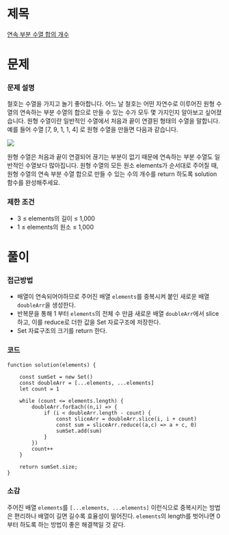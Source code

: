 # 제목

[연속 부분 수열 합의 개수](https://school.programmers.co.kr/learn/courses/30/lessons/131701)

# 문제

### 문제 설명

철호는 수열을 가지고 놀기 좋아합니다. 어느 날 철호는 어떤 자연수로 이루어진 원형 수열의 연속하는 부분 수열의 합으로 만들 수 있는 수가 모두 몇 가지인지 알아보고 싶어졌습니다. 원형 수열이란 일반적인 수열에서 처음과 끝이 연결된 형태의 수열을 말합니다. 예를 들어 수열 [7, 9, 1, 1, 4] 로 원형 수열을 만들면 다음과 같습니다.

<img src="https://grepp-programmers.s3.ap-northeast-2.amazonaws.com/files/production/f207cd37-34dc-4cbd-96bb-83435bd6efd4/%EA%B7%B8%EB%A6%BC.png"/>

원형 수열은 처음과 끝이 연결되어 끊기는 부분이 없기 때문에 연속하는 부분 수열도 일반적인 수열보다 많아집니다.
원형 수열의 모든 원소 elements가 순서대로 주어질 때, 원형 수열의 연속 부분 수열 합으로 만들 수 있는 수의 개수를 return 하도록 solution 함수를 완성해주세요.

### 제한 조건

- 3 ≤ elements의 길이 ≤ 1,000
- 1 ≤ elements의 원소 ≤ 1,000

# 풀이

### 접근방법

- 배열이 연속되어야하므로 주어진 배열 `elements`를 중복시켜 붙인 새로운 배열 `doubleArr`을 생성한다.
- 반복문을 통해 1 부터 `elements`의 전체 수 만큼 새로운 배열 `doubleArr`에서 slice 하고, 이를 reduce로 더한 값을 Set 자료구조에 저장한다.
- Set 자료구조의 크기를 return 한다.

### 코드

```
function solution(elements) {

    const sumSet = new Set()
    const doubleArr = [...elements, ...elements]
    let count = 1

    while (count <= elements.length) {
        doubleArr.forEach((n,i) => {
            if (i < doubleArr.length - count) {
                const sliceArr = doubleArr.slice(i, i + count)
                const sum = sliceArr.reduce((a,c) => a + c, 0)
                sumSet.add(sum)
            }
        })
        count++
    }

    return sumSet.size;
}
```

### 소감

주어진 배열 `elements`를 `[...elements, ...elements]` 이런식으로 중복시키는 방법은 편리하나 배열이 길면 길수록 효율성이 떨어진다.
`elements`의 length를 벗어나면 0부터 하도록 하는 방법이 좋은 해결책일 것 같다.
